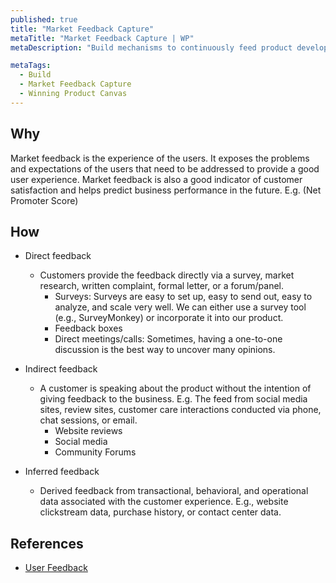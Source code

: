 ```yaml
---
published: true
title: "Market Feedback Capture"
metaTitle: "Market Feedback Capture | WP"
metaDescription: "Build mechanisms to continuously feed product development team with user feedback, sales team findings, competition behavior, and support team findings."

metaTags:
  - Build
  - Market Feedback Capture
  - Winning Product Canvas
---
```


## Why

Market feedback is the experience of the users. It exposes the problems and expectations of the users that need to be addressed to provide a good user experience. Market feedback is also a good indicator of customer satisfaction and helps predict business performance in the future. E.g. (Net Promoter Score)

## How

- Direct feedback
  - Customers provide the feedback directly via a survey, market research, written complaint, formal letter, or a forum/panel.
    - Surveys: Surveys are easy to set up, easy to send out, easy to analyze, and scale very well. We can either use a survey tool (e.g., SurveyMonkey) or incorporate it into our product.
    - Feedback boxes
    - Direct meetings/calls: Sometimes, having a one-to-one discussion is the best way to uncover many opinions.

- Indirect feedback
  - A customer is speaking about the product without the intention of giving feedback to the business. E.g. The feed from social media sites, review sites, customer care interactions conducted via phone, chat sessions, or email.
    - Website reviews
    - Social media
    - Community Forums

- Inferred feedback
  - Derived feedback from transactional, behavioral, and operational data associated with the customer experience. E.g., website clickstream data, purchase history, or contact center data.

## References

- [User Feedback](https://www.hotjar.com/blog/user-feedback/)
